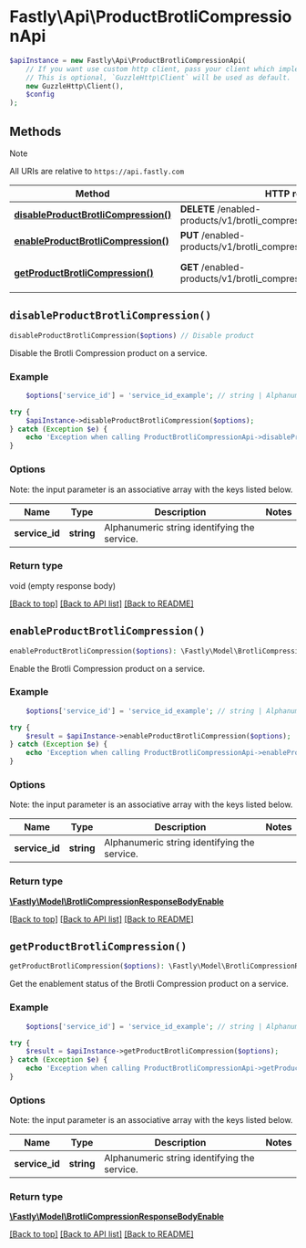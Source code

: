 # Fastly\Api\ProductBrotliCompressionApi


```php
$apiInstance = new Fastly\Api\ProductBrotliCompressionApi(
    // If you want use custom http client, pass your client which implements `GuzzleHttp\ClientInterface`.
    // This is optional, `GuzzleHttp\Client` will be used as default.
    new GuzzleHttp\Client(),
    $config
);
```

## Methods

> [!NOTE]
> All URIs are relative to `https://api.fastly.com`

Method | HTTP request | Description
------ | ------------ | -----------
[**disableProductBrotliCompression()**](ProductBrotliCompressionApi.md#disableProductBrotliCompression) | **DELETE** /enabled-products/v1/brotli_compression/services/{service_id} | Disable product
[**enableProductBrotliCompression()**](ProductBrotliCompressionApi.md#enableProductBrotliCompression) | **PUT** /enabled-products/v1/brotli_compression/services/{service_id} | Enable product
[**getProductBrotliCompression()**](ProductBrotliCompressionApi.md#getProductBrotliCompression) | **GET** /enabled-products/v1/brotli_compression/services/{service_id} | Get product enablement status


## `disableProductBrotliCompression()`

```php
disableProductBrotliCompression($options) // Disable product
```

Disable the Brotli Compression product on a service.

### Example
```php
    $options['service_id'] = 'service_id_example'; // string | Alphanumeric string identifying the service.

try {
    $apiInstance->disableProductBrotliCompression($options);
} catch (Exception $e) {
    echo 'Exception when calling ProductBrotliCompressionApi->disableProductBrotliCompression: ', $e->getMessage(), PHP_EOL;
}
```

### Options

Note: the input parameter is an associative array with the keys listed below.

Name | Type | Description  | Notes
------------- | ------------- | ------------- | -------------
**service_id** | **string** | Alphanumeric string identifying the service. |

### Return type

void (empty response body)

[[Back to top]](#) [[Back to API list]](../../README.md#endpoints)
[[Back to README]](../../README.md)

## `enableProductBrotliCompression()`

```php
enableProductBrotliCompression($options): \Fastly\Model\BrotliCompressionResponseBodyEnable // Enable product
```

Enable the Brotli Compression product on a service.

### Example
```php
    $options['service_id'] = 'service_id_example'; // string | Alphanumeric string identifying the service.

try {
    $result = $apiInstance->enableProductBrotliCompression($options);
} catch (Exception $e) {
    echo 'Exception when calling ProductBrotliCompressionApi->enableProductBrotliCompression: ', $e->getMessage(), PHP_EOL;
}
```

### Options

Note: the input parameter is an associative array with the keys listed below.

Name | Type | Description  | Notes
------------- | ------------- | ------------- | -------------
**service_id** | **string** | Alphanumeric string identifying the service. |

### Return type

[**\Fastly\Model\BrotliCompressionResponseBodyEnable**](../Model/BrotliCompressionResponseBodyEnable.md)

[[Back to top]](#) [[Back to API list]](../../README.md#endpoints)
[[Back to README]](../../README.md)

## `getProductBrotliCompression()`

```php
getProductBrotliCompression($options): \Fastly\Model\BrotliCompressionResponseBodyEnable // Get product enablement status
```

Get the enablement status of the Brotli Compression product on a service.

### Example
```php
    $options['service_id'] = 'service_id_example'; // string | Alphanumeric string identifying the service.

try {
    $result = $apiInstance->getProductBrotliCompression($options);
} catch (Exception $e) {
    echo 'Exception when calling ProductBrotliCompressionApi->getProductBrotliCompression: ', $e->getMessage(), PHP_EOL;
}
```

### Options

Note: the input parameter is an associative array with the keys listed below.

Name | Type | Description  | Notes
------------- | ------------- | ------------- | -------------
**service_id** | **string** | Alphanumeric string identifying the service. |

### Return type

[**\Fastly\Model\BrotliCompressionResponseBodyEnable**](../Model/BrotliCompressionResponseBodyEnable.md)

[[Back to top]](#) [[Back to API list]](../../README.md#endpoints)
[[Back to README]](../../README.md)

